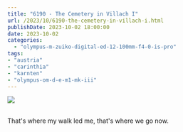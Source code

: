 ```yaml
---
title: "6190 - The Cemetery in Villach I"
url: /2023/10/6190-the-cemetery-in-villach-i.html
publishDate: 2023-10-02 18:00:00
date: 2023-10-02
categories:
  - "olympus-m-zuiko-digital-ed-12-100mm-f4-0-is-pro"
tags:
- "austria"
- "carinthia"
- "karnten"
- "olympus-om-d-e-m1-mk-iii"
---
```

<div class="container">
<div class="center"><a target="_blank" href="https://d25zfm9zpd7gm5.cloudfront.net/1200x1200/2020/20200522_143543_lr.jpg"><img class="webfeedsFeaturedVisual" src="https://d25zfm9zpd7gm5.cloudfront.net/0600x0600/2020/20200522_143543_lr.jpg" /></a></div>
</div>
<br />

That's where my walk led me, that's where we go now.

